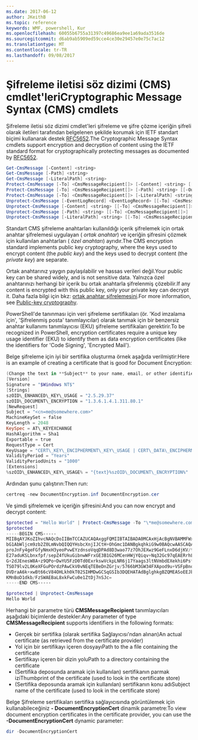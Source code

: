 ```yaml
---
ms.date: 2017-06-12
author: JKeithB
ms.topic: reference
keywords: WMF, powershell, Kur
ms.openlocfilehash: 60055b6755a31397c49686ea9ee1a69ada3516de
ms.sourcegitcommit: d6ab9ab5909ed59cce4ce30e29457e0e75c7ac12
ms.translationtype: MT
ms.contentlocale: tr-TR
ms.lasthandoff: 09/08/2017
---
```

# <a name="cryptographic-message-syntax-cms-cmdlets"></a><span data-ttu-id="a8d5a-102">Şifreleme iletisi söz dizimi (CMS) cmdlet'leri</span><span class="sxs-lookup"><span data-stu-id="a8d5a-102">Cryptographic Message Syntax (CMS) cmdlets</span></span>

<span data-ttu-id="a8d5a-103">Şifreleme iletisi söz dizimi cmdlet'leri şifreleme ve şifre çözme içeriğin şifreli olarak iletileri tarafından belgelenen şekilde korumak için IETF standart biçimi kullanarak destek [RFC5652](https://tools.ietf.org/html/rfc5652).</span><span class="sxs-lookup"><span data-stu-id="a8d5a-103">The Cryptographic Message Syntax cmdlets support encryption and decryption of content using the IETF standard format for cryptographically protecting messages as documented by [RFC5652](https://tools.ietf.org/html/rfc5652).</span></span>

```powershell
Get-CmsMessage [-Content] <string>
Get-CmsMessage [-Path] <string>
Get-CmsMessage [-LiteralPath] <string>
Protect-CmsMessage [-To] <CmsMessageRecipient[]> [-Content] <string> [[-OutFile] <string>]
Protect-CmsMessage [-To] <CmsMessageRecipient[]> [-Path] <string> [[-OutFile] <string>]
Protect-CmsMessage [-To] <CmsMessageRecipient[]> [-LiteralPath] <string> [[-OutFile] <string>]
Unprotect-CmsMessage [-EventLogRecord] <EventLogRecord> [[-To] <CmsMessageRecipient[]>] [-IncludeContext]
Unprotect-CmsMessage [-Content] <string> [[-To] <CmsMessageRecipient[]>] [-IncludeContext]
Unprotect-CmsMessage [-Path] <string> [[-To] <CmsMessageRecipient[]>] [-IncludeContext]
Unprotect-CmsMessage [-LiteralPath] <string> [[-To] <CmsMessageRecipient[]>] [-IncludeContext]
```

<span data-ttu-id="a8d5a-104">Standart CMS şifreleme anahtarları kullanıldığı içerik şifrelemek için ortak anahtar şifrelemesi uygulayan ( *ortak anahtar*) ve içeriğin şifresini çözmek için kullanılan anahtarları ( *özel anahtarı*) ayrıdır.</span><span class="sxs-lookup"><span data-stu-id="a8d5a-104">The CMS encryption standard implements public key cryptography, where the keys used to encrypt content (the *public key*) and the keys used to decrypt content (the *private key*) are separate.</span></span>

<span data-ttu-id="a8d5a-105">Ortak anahtarınız yaygın paylaşılabilir ve hassas verileri değil.</span><span class="sxs-lookup"><span data-stu-id="a8d5a-105">Your public key can be shared widely, and is not sensitive data.</span></span> <span data-ttu-id="a8d5a-106">Yalnızca özel anahtarınızı herhangi bir içerik bu ortak anahtarla şifrelenmiş çözebilir.</span><span class="sxs-lookup"><span data-stu-id="a8d5a-106">If any content is encrypted with this public key, only your private key can decrypt it.</span></span> <span data-ttu-id="a8d5a-107">Daha fazla bilgi için bkz: [ortak anahtar şifrelemesini](https://en.wikipedia.org/wiki/Public-key_cryptography).</span><span class="sxs-lookup"><span data-stu-id="a8d5a-107">For more information, see [Public-key cryptography](https://en.wikipedia.org/wiki/Public-key_cryptography).</span></span>

<span data-ttu-id="a8d5a-108">PowerShell'de tanınması için veri şifreleme sertifikaları (ör. 'Kod imzalama için', 'Şifrelenmiş posta' tanımlayıcılar) olarak tanımak için bir benzersiz anahtar kullanımı tanımlayıcısı (EKU) şifreleme sertifikaları gerektirir.</span><span class="sxs-lookup"><span data-stu-id="a8d5a-108">To be recognized in PowerShell, encryption certificates require a unique key usage identifier (EKU) to identify them as data encryption certificates (like the identifiers for 'Code Signing', 'Encrypted Mail').</span></span>

<span data-ttu-id="a8d5a-109">Belge şifreleme için iyi bir sertifika oluşturma örnek aşağıda verilmiştir:</span><span class="sxs-lookup"><span data-stu-id="a8d5a-109">Here is an example of creating a certificate that is good for Document Encryption:</span></span>

```powershell
(Change the text in **Subject** to your name, email, or other identifier), and put in a file (i.e.: DocumentEncryption.inf):
[Version]
Signature = "$Windows NT$"
[Strings]
szOID\_ENHANCED\_KEY\_USAGE = "2.5.29.37"
szOID\_DOCUMENT\_ENCRYPTION = "1.3.6.1.4.1.311.80.1"
[NewRequest]
Subject = "<cn=me@somewhere.com>"
MachineKeySet = false
KeyLength = 2048
KeySpec = AT\_KEYEXCHANGE
HashAlgorithm = Sha1
Exportable = true
RequestType = Cert
KeyUsage = "CERT\_KEY\_ENCIPHERMENT\_KEY\_USAGE | CERT\_DATA\_ENCIPHERMENT\_KEY\_USAGE"
ValidityPeriod = "Years"
ValidityPeriodUnits = "1000"
[Extensions]
%szOID\_ENHANCED\_KEY\_USAGE% = "{text}%szOID\_DOCUMENT\_ENCRYPTION%"
```

<span data-ttu-id="a8d5a-110">Ardından şunu çalıştırın:</span><span class="sxs-lookup"><span data-stu-id="a8d5a-110">Then run:</span></span>
```powershell
certreq -new DocumentEncryption.inf DocumentEncryption.cer
```

<span data-ttu-id="a8d5a-111">Ve şimdi şifrelemek ve içeriğin şifresini:</span><span class="sxs-lookup"><span data-stu-id="a8d5a-111">And you can now encrypt and decrypt content:</span></span>

```powershell
$protected = "Hello World" | Protect-CmsMessage -To "\*me@somewhere.com\*[](mailto:*leeholm@microsoft.com*)"
$protected
-----BEGIN CMS-----
MIIBqAYJKoZIhvcNAQcDoIIBmTCCAZUCAQAxggFQMIIBTAIBADA0MCAxHjAcBgNVBAMMFWxlZWhv
bG1AbWljcm9zb2Z0LmNvbQIQQYHsbcXnjIJCtH+OhGmc1DANBgkqhkiG9w0BAQcwAASCAQAnkFHM
proJnFy4geFGfyNmxH3yeoPvwEYzdnsoVqqDPAd8D3wao77z7OhJEXwz9GeFLnxD6djKV/tF4PxR
E27aduKSLbnxfpf/sepZ4fUkuGibnwWFrxGE3B1G26MCenHWjYQiqv+Nq32Gc97qEAERrhLv6S4R
G+2dJEnesW8A+z9QPo+DwYU5FzD0Td0ExrkswVckpLNR6j17Yaags3ltNVmbdEXekhi6Psf2MLMP
TSO79lv2L0KeXFGuPOrdzPAwCkV0vNEqTEBeDnZGrjv/5766bM3GW34FXApod9u+VSFpBnqVOCBA
DVDraA6k+xwBt66cV84OHLkh0kT02SIHMDwGCSqGSIb3DQEHATAdBglghkgBZQMEASoEEJbJaiRl
KMnBoD1dkb/FzSWAEBaL8xkFwCu0e1ZtDj7nSJc=
-----END CMS-----

$protected | Unprotect-CmsMessage
Hello World
```

<span data-ttu-id="a8d5a-112">Herhangi bir parametre türü **CMSMessageRecipient** tanımlayıcıları aşağıdaki biçimlerde destekler:</span><span class="sxs-lookup"><span data-stu-id="a8d5a-112">Any parameter of type **CMSMessageRecipient** supports identifiers in the following formats:</span></span>
- <span data-ttu-id="a8d5a-113">Gerçek bir sertifika (olarak sertifika Sağlayıcısı'ndan alınan)</span><span class="sxs-lookup"><span data-stu-id="a8d5a-113">An actual certificate (as retrieved from the certificate provider)</span></span>
- <span data-ttu-id="a8d5a-114">Yol için bir sertifikayı içeren dosyayı</span><span class="sxs-lookup"><span data-stu-id="a8d5a-114">Path to the a file containing the certificate</span></span>
- <span data-ttu-id="a8d5a-115">Sertifikayı içeren bir dizin yolu</span><span class="sxs-lookup"><span data-stu-id="a8d5a-115">Path to a directory containing the certificate</span></span>
- <span data-ttu-id="a8d5a-116">(Sertifika deposunda aramak için kullanılan) sertifikanın parmak izi</span><span class="sxs-lookup"><span data-stu-id="a8d5a-116">Thumbprint of the certificate (used to look in the certificate store)</span></span>
- <span data-ttu-id="a8d5a-117">(Sertifika deposunda aramak için kullanılan) sertifikanın konu adı</span><span class="sxs-lookup"><span data-stu-id="a8d5a-117">Subject name of the certificate (used to look in the certificate store)</span></span>

<span data-ttu-id="a8d5a-118">Belge Şifreleme sertifikaları sertifika sağlayıcısında görüntülemek için kullanabileceğiniz **- DocumentEncryptionCert** dinamik parametre:</span><span class="sxs-lookup"><span data-stu-id="a8d5a-118">To view document encryption certificates in the certificate provider, you can use the **-DocumentEncryptionCert** dynamic parameter:</span></span>

```powershell
dir -DocumentEncryptionCert
```


